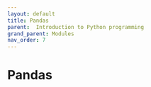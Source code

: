 ```yaml
---
layout: default
title: Pandas
parent:  Introduction to Python programming
grand_parent: Modules
nav_order: 7
---
```


# Pandas
